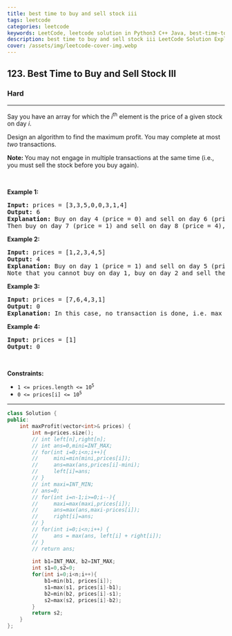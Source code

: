 ```yaml
---
title: best time to buy and sell stock iii
tags: leetcode
categories: leetcode
keywords: LeetCode, leetcode solution in Python3 C++ Java, best-time-to-buy-and-sell-stock-iii solution
description: best time to buy and sell stock iii LeetCode Solution Explained
cover: /assets/img/leetcode-cover-img.webp
---
```



<h2>123. Best Time to Buy and Sell Stock III</h2><h3>Hard</h3><hr><div><p>Say you have an array for which the <em>i</em><sup>th</sup> element is the price of a given stock on day <em>i</em>.</p>

<p>Design an algorithm to find the maximum profit. You may complete at most <em>two</em> transactions.</p>

<p><strong>Note:&nbsp;</strong>You may not engage in multiple transactions at the same time (i.e., you must sell the stock before you buy again).</p>

<p>&nbsp;</p>
<p><strong>Example 1:</strong></p>

<pre><strong>Input:</strong> prices = [3,3,5,0,0,3,1,4]
<strong>Output:</strong> 6
<strong>Explanation:</strong> Buy on day 4 (price = 0) and sell on day 6 (price = 3), profit = 3-0 = 3.
Then buy on day 7 (price = 1) and sell on day 8 (price = 4), profit = 4-1 = 3.</pre>

<p><strong>Example 2:</strong></p>

<pre><strong>Input:</strong> prices = [1,2,3,4,5]
<strong>Output:</strong> 4
<strong>Explanation:</strong> Buy on day 1 (price = 1) and sell on day 5 (price = 5), profit = 5-1 = 4.
Note that you cannot buy on day 1, buy on day 2 and sell them later, as you are engaging multiple transactions at the same time. You must sell before buying again.
</pre>

<p><strong>Example 3:</strong></p>

<pre><strong>Input:</strong> prices = [7,6,4,3,1]
<strong>Output:</strong> 0
<strong>Explanation:</strong> In this case, no transaction is done, i.e. max profit = 0.
</pre>

<p><strong>Example 4:</strong></p>

<pre><strong>Input:</strong> prices = [1]
<strong>Output:</strong> 0
</pre>

<p>&nbsp;</p>
<p><strong>Constraints:</strong></p>

<ul>
	<li><code>1 &lt;=&nbsp;prices.length &lt;= 10<sup>5</sup></code></li>
	<li><code>0 &lt;=&nbsp;prices[i] &lt;=&nbsp;10<sup>5</sup></code></li>
</ul>
</div>

---




```cpp
class Solution {
public:
    int maxProfit(vector<int>& prices) {
        int n=prices.size();
        // int left[n],right[n];
        // int ans=0,mini=INT_MAX;
        // for(int i=0;i<n;i++){
        //     mini=min(mini,prices[i]);
        //     ans=max(ans,prices[i]-mini);
        //     left[i]=ans;
        // }
        // int maxi=INT_MIN;
        // ans=0;
        // for(int i=n-1;i>=0;i--){
        //     maxi=max(maxi,prices[i]);
        //     ans=max(ans,maxi-prices[i]);
        //     right[i]=ans;
        // }
        // for(int i=0;i<n;i++) {
        //     ans = max(ans, left[i] + right[i]);
        // }
        // return ans;
        
        int b1=INT_MAX, b2=INT_MAX;
        int s1=0,s2=0;
        for(int i=0;i<n;i++){
            b1=min(b1, prices[i]);
            s1=max(s1, prices[i]-b1);
            b2=min(b2, prices[i]-s1);
            s2=max(s2, prices[i]-b2);
        }
        return s2;
    }
};
```
